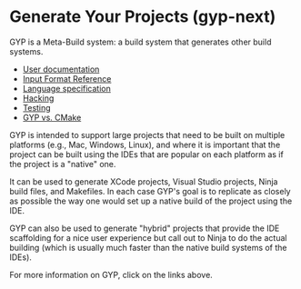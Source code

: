 # Generate Your Projects (gyp-next)

GYP is a Meta-Build system: a build system that generates other build systems.

* [User documentation](./UserDocumentation.md)
* [Input Format Reference](./InputFormatReference.md)
* [Language specification](./LanguageSpecification.md)
* [Hacking](./Hacking.md)
* [Testing](./Testing.md)
* [GYP vs. CMake](./GypVsCMake.md)

GYP is intended to support large projects that need to be built on multiple
platforms (e.g., Mac, Windows, Linux), and where it is important that
the project can be built using the IDEs that are popular on each platform
as if the project is a "native" one.

It can be used to generate XCode projects, Visual Studio projects, Ninja
build files, and Makefiles. In each case GYP's goal is to replicate as
closely as possible the way one would set up a native build of the project
using the IDE.

GYP can also be used to generate "hybrid" projects that provide the IDE
scaffolding for a nice user experience but call out to Ninja to do the actual
building (which is usually much faster than the native build systems of the
IDEs).

For more information on GYP, click on the links above.
